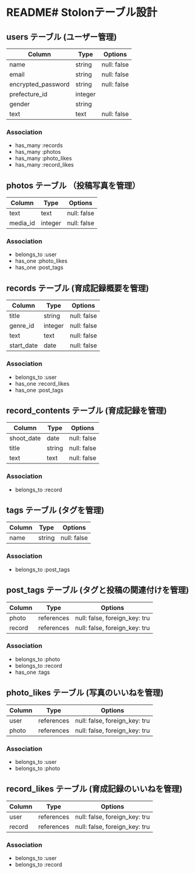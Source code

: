 # README# Stolonテーブル設計

## users テーブル (ユーザー管理)

| Column             | Type    | Options     |
| ------------------ | ------- | ----------- |
| name               | string  | null: false |
| email              | string  | null: false |
| encrypted_password | string  | null: false |
| prefecture_id      | integer |             |
| gender             | string |             |
| text               | text    | null: false |

### Association

- has_many :records
- has_many :photos
- has_many :photo_likes
- has_many :record_likes

## photos テーブル （投稿写真を管理）

| Column             | Type       | Options     |
| ------------------ | ---------- | ----------- |
| text               | text       | null: false |
| media_id           | integer    | null: false |

### Association

- belongs_to :user
- has_one :photo_likes
- has_one :post_tags

## records テーブル (育成記録概要を管理)

| Column        | Type       | Options     |
| ------------- | ---------- | ----------  |
| title         | string     | null: false |
| genre_id      | integer    | null: false |
| text          | text       | null: false |
| start_date    | date       | null: false |

### Association

- belongs_to :user
- has_one :record_likes
- has_one :post_tags

## record_contents テーブル (育成記録を管理)

| Column             | Type       | Options     |
| ------------------ | ---------- | ----------- |
| shoot_date         | date       | null: false |
| title              | string     | null: false |
| text               | text       | null: false |

### Association

- belongs_to :record

## tags テーブル (タグを管理)

| Column             | Type       | Options     |
| ------------------ | ---------- | ----------- |
| name               | string     | null: false |

### Association

- belongs_to :post_tags

## post_tags テーブル (タグと投稿の関連付けを管理)

| Column             | Type       | Options                       |
| ------------------ | ---------- | ----------------------------- |
| photo              | references | null: false, foreign_key: tru |
| record              | references | null: false, foreign_key: tru |

### Association

- belongs_to :photo
- belongs_to :record
- has_one :tags

## photo_likes テーブル (写真のいいねを管理)

| Column             | Type       | Options                       |
| ------------------ | ---------- | ----------------------------- |
| user               | references | null: false, foreign_key: tru |
| photo              | references | null: false, foreign_key: tru |

### Association

- belongs_to :user
- belongs_to :photo

## record_likes テーブル (育成記録のいいねを管理)

| Column             | Type       | Options                       |
| ------------------ | ---------- | ----------------------------- |
| user               | references | null: false, foreign_key: tru |
| record              | references | null: false, foreign_key: tru |

### Association

- belongs_to :user
- belongs_to :record
